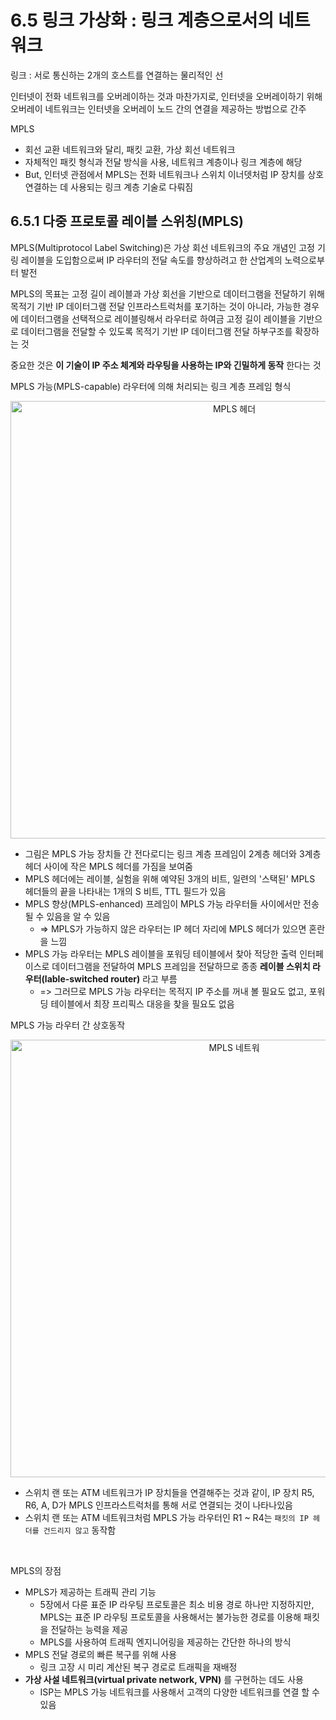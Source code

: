 # 6.5 링크 가상화 : 링크 계층으로서의 네트워크
링크 : 서로 통신하는 2개의 호스트를 연결하는 물리적인 선
<br>

인터넷이 전화 네트워크를 오버레이하는 것과 마찬가지로, 인터넷을 오버레이하기 위해 오버레이 네트워크는 인터넷을 오버레이 노드 간의 연결을 제공하는 방법으로 간주
<br>

MPLS
- 회선 교환 네트워크와 달리, 패킷 교환, 가상 회선 네트워크
- 자체적인 패킷 형식과 전달 방식을 사용, 네트워크 계층이나 링크 계층에 해당
- But, 인터넷 관점에서 MPLS는 전화 네트워크나 스위치 이너뎃처럼 IP 장치를 상호 연결하는 데 사용되는 링크 계층 기술로 다뤄짐

## 6.5.1 다중 프로토콜 레이블 스위칭(MPLS)
MPLS(Multiprotocol Label Switching)은 가상 회선 네트워크의 주요 개념인 고정 기링 레이블을 도입함으로써 IP 라우터의 전달 속도를 향상하려고 한 산업계의 노력으로부터 발전
<br>

MPLS의 목표는 고정 길이 레이블과 가상 회선을 기반으로 데이터그램을 전달하기 위해 목적기 기반 IP 데이터그램 전달 인프라스트럭처를 포기하는 것이 아니라, 가능한 경우에 데이터그램을 선택적으로 레이블링해서 라우터로 하여금 고정 길이 레이블을 기반으로 데이터그램을 전달할 수 있도록 목적기 기반 IP 데이터그램 전달 하부구조를 확장하는 것
<br>

중요한 것은 **이 기술이 IP 주소 체계와 라우팅을 사용하는 IP와 긴밀하게 동작** 한다는 것
<br>

MPLS 가능(MPLS-capable) 라우터에 의해 처리되는 링크 계층 프레임 형식

<p align="center"><img width="700" alt="MPLS 헤더" src="https://user-images.githubusercontent.com/76640167/214874099-42e288e6-687a-46b6-a313-546fcdeed767.png">

- 그림은 MPLS 가능 장치들 간 전다로디는 링크 계층 프레임이 2계층 헤더와 3계층 헤더 사이에 작은 MPLS 헤더를 가짐을 보여줌
- MPLS 헤더에는 레이블, 실험을 위해 예약된 3개의 비트, 일련의 '스택된' MPLS 헤더들의 끝을 나타내는 1개의 S 비트, TTL 필드가 있음
- MPLS 향상(MPLS-enhanced) 프레임이 MPLS 가능 라우터들 사이에서만 전송될 수 있음을 알 수 있음 
    - => MPLS가 가능하지 않은 라우터는 IP 헤더 자리에 MPLS 헤더가 있으면 혼란을 느낌
- MPLS 가능 라우터는 MPLS 레이블을 포워딩 테이블에서 찾아 적당한 출력 인터페이스로 데이터그램을 전달하여 MPLS 프레임을 전달하므로 종종 **레이블 스위치 라우터(lable-switched router)** 라고 부름
    -  => 그러므로 MPLS 가능 라우터는 목적지 IP 주소를 꺼내 볼 필요도 없고, 포워딩 테이블에서 최장 프리픽스 대응을 찾을 필요도 없음

MPLS 가능 라우터 간 상호동작

<p align="center"><img width="700" alt="MPLS 네트워" src="https://user-images.githubusercontent.com/76640167/214874093-edf53d76-44dd-4d7e-b228-2c8df445c76b.png">

- 스위치 랜 또는 ATM 네트워크가 IP 장치들을 연결해주는 것과 같이, IP 장치 R5, R6, A, D가 MPLS 인프라스트럭처를 통해 서로 연결되는 것이 나타나있음
- 스위치 랜 또는 ATM 네트워크처럼 MPLS 가능 라우터인 R1 ~ R4는 ``패킷의 IP 헤더를 건드리지 않고`` 동작함
<br>

MPLS의 장점
- MPLS가 제공하는 트래픽 관리 기능
    - 5장에서 다룬 표준 IP 라우팅 프로토콜은 최소 비용 경로 하나만 지정하지만, MPLS는 표준 IP 라우팅 프로토콜을 사용해서는 불가능한 경로를 이용해 패킷을 전달하는 능력을 제공
    - MPLS를 사용하여 트래픽 엔지니어링을 제공하는 간단한 하나의 방식
- MPLS 전달 경로의 빠른 복구를 위해 사용
    - 링크 고장 시 미리 계산된 복구 경로로 트래픽을 재배정
- **가상 사설 네트워크(virtual private network, VPN)** 를 구현하는 데도 사용
    - ISP는 MPLS 가능 네트워크를 사용해서 고객의 다양한 네트워크를 연결 할 수 있음
